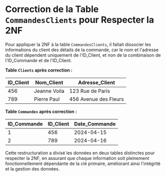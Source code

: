 # Correction de la Table `CommandesClients` pour Respecter la 2NF

Pour appliquer la 2NF à la table `CommandesClients`, il fallait dissocier les informations du client des détails de la commande, car le nom et l'adresse du client dépendent uniquement de l'ID_Client, et non de la combinaison de l'ID_Commande et de l'ID_Client.

**Table `Clients` après correction :**

| ID_Client | Nom_Client   | Adresse_Client        |
| --------- | ------------ | --------------------- |
| 456       | Jeanne Voila | 123 Rue de Paris      |
| 789       | Pierre Paul  | 456 Avenue des Fleurs |

**Table `Commandes` après correction :**

| ID_Commande | ID_Client | Date_Commande |
| ----------- | --------- | ------------- |
| 1           | 456       | 2024-04-15    |
| 2           | 789       | 2024-04-16    |

Cette restructuration a divisé les données en deux tables distinctes pour respecter la 2NF, en assurant que chaque information soit pleinement fonctionnellement dépendante de la clé primaire, améliorant ainsi l'intégrité et la gestion des données.
